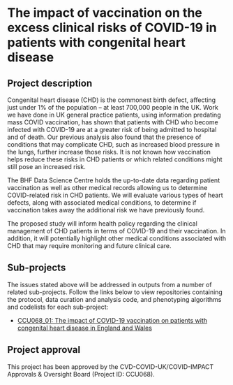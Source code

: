 # The impact of vaccination on the excess clinical risks of COVID-19 in patients with congenital heart disease 

## Project description

Congenital heart disease (CHD) is the commonest birth defect, affecting just under 1% of the population – at least 700,000 people in the UK. Work we have done in UK general practice patients, using information predating mass COVID vaccination, has shown that patients with CHD who become infected with COVID-19 are at a greater risk of being admitted to hospital and of death. Our previous analysis also found that the presence of conditions that may complicate CHD, such as increased blood pressure in the lungs, further increase those risks. It is not known how vaccination helps reduce these risks in CHD patients or which related conditions might still pose an increased risk. 

The BHF Data Science Centre holds the up-to-date data regarding patient vaccination as well as other medical records allowing us to determine COVID-related risk in CHD patients. We will evaluate various types of heart defects, along with associated medical conditions, to determine if vaccination takes away the additional risk we have previously found. 

The proposed study will inform health policy regarding the clinical management of CHD patients in terms of COVID-19 and their vaccination. In addition, it will potentially highlight other medical conditions associated with CHD that may require monitoring and future clinical care.

## Sub-projects

The issues stated above will be addressed in outputs from a number of related sub-projects.  Follow the links below to view repositories containing the protocol, data curation and analysis code, and phenotyping algorithms and codelists for each sub-project:

* [CCU068_01: The impact of COVID-19 vaccination on patients with congenital heart disease in England and Wales](https://github.com/BHFDSC/CCU068_01)

## Project approval

This project has been approved by the CVD-COVID-UK/COVID-IMPACT Approvals & Oversight Board (Project ID: CCU068).
